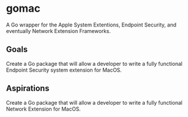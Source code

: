 # gomac

A Go wrapper for the Apple System Extentions, Endpoint Security, and eventually Network Extension Frameworks.

## Goals

Create a Go package that will allow a developer to write a fully functional Endpoint Security system extension for MacOS.

## Aspirations

Create a Go package that will allow a developer to write a fully functional Network Extension for MacOS.


